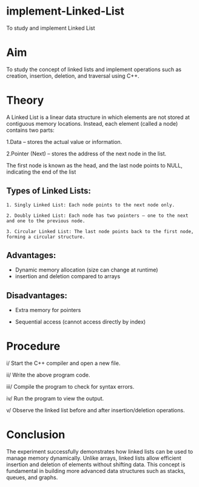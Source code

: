 # implement-Linked-List
To study and implement Linked List

#  Aim 

To study the concept of linked lists and implement operations such as creation, insertion, deletion, and traversal using C++.

# Theory 

A Linked List is a linear data structure in which elements are not stored at contiguous memory locations. Instead, each element (called a node) contains two parts:

  1.Data – stores the actual value or information.

  2.Pointer (Next) – stores the address of the next node in the list.

The first node is known as the head, and the last node points to NULL, indicating the end of the list

  ## Types of Linked Lists:

    1. Singly Linked List: Each node points to the next node only.

    2. Doubly Linked List: Each node has two pointers — one to the next and one to the previous node.

    3. Circular Linked List: The last node points back to the first node, forming a circular structure.

  ## Advantages:

   * Dynamic memory allocation (size can change at runtime)
   * insertion and deletion compared to arrays

  ## Disadvantages:

  * Extra memory for pointers

  * Sequential access (cannot access directly by index)

# Procedure

  i/ Start the C++ compiler and open a new file.

  ii/ Write the above program code.

  iii/ Compile the program to check for syntax errors.

  iv/ Run the program to view the output.

  v/ Observe the linked list before and after insertion/deletion operations.

# Conclusion 

The experiment successfully demonstrates how linked lists can be used to manage memory dynamically. Unlike arrays, linked lists allow efficient insertion and deletion of elements without shifting data. This concept is fundamental in building more advanced data structures such as stacks, queues, and graphs.

